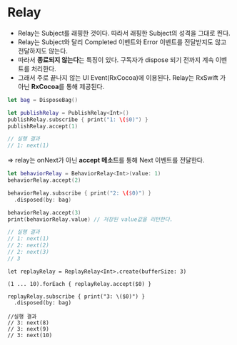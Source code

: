# Relay

* Relay는 Subject를 래핑한 것이다. 따라서 래핑한 Subject의 성격을 그대로 띈다. 
* Relay는 Subject와 달리 Completed 이벤트와 Error 이벤트를 전달받지도 않고 전달하지도 않는다.
* 따라서 **종료되지 않는다**는 특징이 있다. 구독자가 dispose 되기 전까지 계속 이벤트를 처리한다. 
* 그래서 주로 끝나지 않는 UI Event(RxCocoa)에 이용된다. Relay는 RxSwift 가 아닌 **RxCocoa**를 통해 제공된다.

```swift
let bag = DisposeBag()

let publishRelay = PublishRelay<Int>()
publishRelay.subscribe { print("1: \($0)") }
publishRelay.accept(1)

// 실행 결과 
// 1: next(1)
```
=> relay는 onNext가 아닌 **accept 메소드**를 통해 Next 이벤트를 전달한다.

```swift
let behaviorRelay = BehaviorRelay<Int>(value: 1)
behaviorRelay.accept(2)

behaviorRelay.subscribe { print("2: \($0)") }
  .disposed(by: bag)

behaviorRelay.accept(3)
print(behaviorRelay.value) // 저장된 value값을 리턴한다. 

// 실행 결과 
// 1: next(1)
// 2: next(2)
// 2: next(3)
// 3
```

```
let replayRelay = ReplayRelay<Int>.create(bufferSize: 3)

(1 ... 10).forEach { replayRelay.accept($0) }

replayRelay.subscribe { print("3: \($0)") }
  .disposed(by: bag)
  
//실행 결과
// 3: next(8)
// 3: next(9)
// 3: next(10)
```
